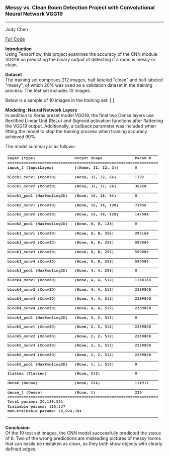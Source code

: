 ### Messy vs. Clean Room Detection Project with Convolutional Neural Network VGG19 
---
<a id="data-source"></a>
Judy Chen

[Full Code](https://github.com/jchen9619/Convolutional-Neural-Network-for-Messy-Clean-Room-Detection/blob/main/Files/Messy%20vs%20Clean%20Room%20.ipynb)

**Introduction** <br>
Using Tensorflow, this project examines the accuracy of the CNN module VGG19 on predicting the binary output of detecting if a room is messy or clean.

**Dataset** <br>
The training set comprises 212 images, half labeled "clean" and half labeled "messy", of which 20% was used as a validation dataset in the training process. The test set includes 10 images. 

Below is a sample of 10 images in the training set: 
[    ]

**Modeling: Neural Network Layers** <br>
In addition to Keras preset model VGG19, the final two Dense layers use Rectified Linear Unit (ReLu) and Sigmoid activation functions after flattening the VGG19 output. Additionally, a callback parameter was included when fitting the model to stop the training process when training accuracy achieved 90%. 

The model summary is as follows: <br>
 
  <img src="https://github.com/jchen9619/Convolutional-Neural-Network-for-Messy-Clean-Room-Detection/blob/main/Files/CNN%20VGG19%20Param.png" length=200 />
  
</p> 

**Conclusion** <br>
Of the 10 test set images, the CNN model successfully predicted the status of 6. Two of the wrong predictions are misleading pictures of messy rooms that can easily be mistaken as clean, as they both show objects with clearly defined edges. 
